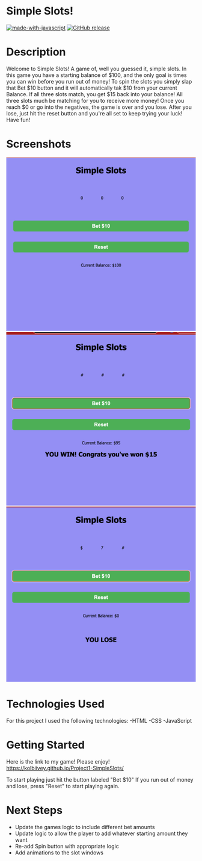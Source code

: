 

#                             Simple Slots!

[![made-with-javascript](https://img.shields.io/badge/Made%20with-JavaScript-1f425f.svg)](https://www.javascript.com)
[![GitHub release](https://img.shields.io/github/release/Naereen/StrapDown.js.svg)](https://GitHub.com/Naereen/StrapDown.js/releases/)

#                              Description

Welcome to Simple Slots! A game of, well you guessed it, simple slots.
In this game you have a starting balance of $100, and the only goal is 
times you can win before you run out of money! To spin the slots you
simply slap that Bet $10 button and it will automatically tak $10 from 
your current Balance. If all three slots match, you get $15 back into your
balance! All three slots much be matching for you to receive more money!
Once you reach $0 or go into the negatives, the game is over and you lose.
After you lose, just hit the reset button and you're all set to keep 
trying your luck! Have fun! 



#                               Screenshots

    
![start screen](/screenshots/Starting-screen.png)
![You Win](/screenshots/You-win.png)
![You Lose](/screenshots/You-lose.png)



#                               Technologies Used
 For this project I used the following technologies:
    -HTML
    -CSS
    -JavaScript



#                                Getting Started
Here is the link to my game! Please enjoy!
https://kolbiivey.github.io/Project1-SimpleSlots/

To start playing just hit the button labeled "Bet $10"
If you run out of money and lose, press "Reset" to start playing again.


#                                   Next Steps
- Update the games logic to include different bet amounts
- Update logic to allow the player to add whatever starting amount they want
- Re-add Spin button with appropriate logic
- Add animations to the slot windows

